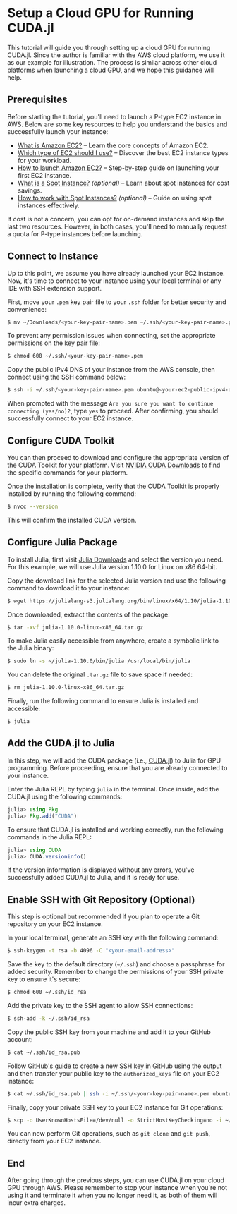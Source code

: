 # Setup a Cloud GPU for Running CUDA.jl

This tutorial will guide you through setting up a cloud GPU for running CUDA.jl. Since the author is familiar with the AWS cloud platform, we use it as our example for illustration. The process is similar across other cloud platforms when launching a cloud GPU, and we hope this guidance will help.

## Prerequisites

Before starting the tutorial, you'll need to launch a P-type EC2 instance in AWS. Below are some key resources to help you understand the basics and successfully launch your instance:

- [What is Amazon EC2?](https://docs.aws.amazon.com/AWSEC2/latest/UserGuide/concepts.html) – Learn the core concepts of Amazon EC2.
- [Which type of EC2 should I use?](https://aws.amazon.com/ec2/instance-types/) – Discover the best EC2 instance types for your workload.
- [How to launch Amazon EC2?](https://docs.aws.amazon.com/AWSEC2/latest/UserGuide/EC2_GetStarted.html) – Step-by-step guide on launching your first EC2 instance.
- [What is a Spot Instance?](https://docs.aws.amazon.com/AWSEC2/latest/UserGuide/using-spot-instances.html) *(optional)* – Learn about spot instances for cost savings.
- [How to work with Spot Instances?](https://docs.aws.amazon.com/AWSEC2/latest/UserGuide/spot-requests.html) *(optional)* – Guide on using spot instances effectively.

If cost is not a concern, you can opt for on-demand instances and skip the last two resources. However, in both cases, you'll need to manually request a quota for P-type instances before launching.

## Connect to Instance

Up to this point, we assume you have already launched your EC2 instance. Now, it's time to connect to your instance using your local terminal or any IDE with SSH extension support.

First, move your `.pem` key pair file to your `.ssh` folder for better security and convenience:
```bash
$ mv ~/Downloads/<your-key-pair-name>.pem ~/.ssh/<your-key-pair-name>.pem
```

To prevent any permission issues when connecting, set the appropriate permissions on the key pair file:
```Bash
$ chmod 600 ~/.ssh/<your-key-pair-name>.pem
```

Copy the public IPv4 DNS of your instance from the AWS console, then connect using the SSH command below:
```Bash
$ ssh -i ~/.ssh/<your-key-pair-name>.pem ubuntu@<your-ec2-public-ipv4-dns>
```

When prompted with the message `Are you sure you want to continue connecting (yes/no)?`, type `yes` to proceed. After confirming, you should successfully connect to your EC2 instance.

## Configure CUDA Toolkit

You can then proceed to download and configure the appropriate version of the CUDA Toolkit for your platform. Visit [NVIDIA CUDA Downloads](https://developer.nvidia.com/cuda-downloads) to find the specific commands for your platform.

Once the installation is complete, verify that the CUDA Toolkit is properly installed by running the following command:
```bash
$ nvcc --version
```
This will confirm the installed CUDA version.

## Configure Julia Package

To install Julia, first visit [Julia Downloads](https://julialang.org/downloads/) and select the version you need. For this example, we will use Julia version 1.10.0 for Linux on x86 64-bit.

Copy the download link for the selected Julia version and use the following command to download it to your instance:
```bash
$ wget https://julialang-s3.julialang.org/bin/linux/x64/1.10/julia-1.10.0-linux-x86_64.tar.gz
```

Once downloaded, extract the contents of the package:
```bash
$ tar -xvf julia-1.10.0-linux-x86_64.tar.gz
```

To make Julia easily accessible from anywhere, create a symbolic link to the Julia binary:
```bash
$ sudo ln -s ~/julia-1.10.0/bin/julia /usr/local/bin/julia
```

You can delete the original `.tar.gz` file to save space if needed:
```bash
$ rm julia-1.10.0-linux-x86_64.tar.gz
```

Finally, run the following command to ensure Julia is installed and accessible:
```bash
$ julia
```

## Add the CUDA.jl to Julia

In this step, we will add the CUDA package (i.e., [CUDA.jl](https://cuda.juliagpu.org/stable/)) to Julia for GPU programming. Before proceeding, ensure that you are already connected to your instance.

Enter the Julia REPL by typing `julia` in the terminal. Once inside, add the CUDA.jl using the following commands:
```julia
julia> using Pkg
julia> Pkg.add("CUDA")
```

To ensure that CUDA.jl is installed and working correctly, run the following commands in the Julia REPL:
```julia
julia> using CUDA
julia> CUDA.versioninfo()
```
If the version information is displayed without any errors, you've successfully added CUDA.jl to Julia, and it is ready for use.

## Enable SSH with Git Repository (Optional)

This step is optional but recommended if you plan to operate a Git repository on your EC2 instance.

In your local terminal, generate an SSH key with the following command:
```bash
$ ssh-keygen -t rsa -b 4096 -C "<your-email-address>"
```
Save the key to the default directory (`~/.ssh`) and choose a passphrase for added security. Remember to change 
the permissions of your SSH private key to ensure it's secure:
```bash
$ chmod 600 ~/.ssh/id_rsa
```

Add the private key to the SSH agent to allow SSH connections:
```bash
$ ssh-add -k ~/.ssh/id_rsa
```

Copy the public SSH key from your machine and add it to your GitHub account:
```bash
$ cat ~/.ssh/id_rsa.pub
```
Follow [GitHub's guide](https://docs.github.com/en/authentication/connecting-to-github-with-ssh/adding-a-new-ssh-key-to-your-github-account) to create a new SSH key in GitHub using the output and then
transfer your public key to the `authorized_keys` file on your EC2 instance:
```bash
$ cat ~/.ssh/id_rsa.pub | ssh -i ~/.ssh/<your-key-pair-name>.pem ubuntu@<your-ec2-public-ipv4-dns> "mkdir -p ~/.ssh && cat >> ~/.ssh/authorized_keys"
```

Finally, copy your private SSH key to your EC2 instance for Git operations:
```bash
$ scp -o UserKnownHostsFile=/dev/null -o StrictHostKeyChecking=no -i ~/.ssh/<your-key-pair-name>.pem ~/.ssh/id_rsa ubuntu@<your-ec2-public-ipv4-dns>:~/.ssh/
```
You can now perform Git operations, such as `git clone` and `git push`, directly from your EC2 instance.

## End

After going through the previous steps, you can use CUDA.jl on your cloud GPU through AWS. Please remember to stop your instance when you're not using it and terminate it when you no longer need it, as both of them will incur extra charges.